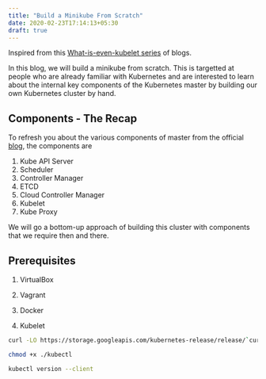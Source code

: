 ```yaml
---
title: "Build a Minikube From Scratch"
date: 2020-02-23T17:14:13+05:30
draft: true
---
```


Inspired from this [What-is-even-kubelet series](http://kamalmarhubi.com/blog/2015/08/27/what-even-is-a-kubelet/) of blogs.

In this blog, we will build a minikube from scratch. This is targetted at people who are already familiar with Kubernetes and are interested to learn about the internal key components of the Kubernetes master by building our own Kubernetes cluster by hand.

## Components - The Recap

To refresh you about the various components of master from the official [blog](https://kubernetes.io/docs/concepts/overview/components/), the components are

1. Kube API Server
2. Scheduler
3. Controller Manager
4. ETCD
5. Cloud Controller Manager
6. Kubelet
7. Kube Proxy

We will go a bottom-up approach of building this cluster with components that we require then and there.

## Prerequisites

1. VirtualBox
2. Vagrant

1. Docker
2. Kubelet

```bash
curl -LO https://storage.googleapis.com/kubernetes-release/release/`curl -s https://storage.googleapis.com/kubernetes-release/release/stable.txt`/bin/linux/amd64/kubectl

chmod +x ./kubectl

kubectl version --client
```